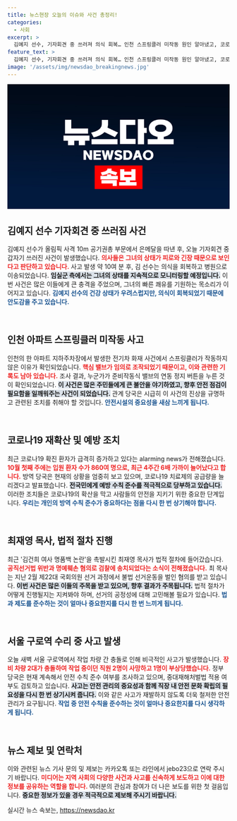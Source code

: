 ```yaml
---
title: 뉴스현장 오늘의 이슈와 사건 총정리!
categories:
  - 사회
excerpt: >
  김예지 선수, 기자회견 중 쓰러져 의식 회복… 인천 스프링클러 미작동 원인 알아냈고, 코로나19 확산세 심각! 서울 구로역 충돌로 직원 2명 사망. 최신 사건들을 놓치지 마세요!
feature_text: >
  김예지 선수, 기자회견 중 쓰러져 의식 회복… 인천 스프링클러 미작동 원인 알아냈고, 코로나19 확산세 심각! 서울 구로역 충돌로 직원 2명 사망. 최신 사건들을 놓치지 마세요!
image: '/assets/img/newsdao_breakingnews.jpg'
---
```


<p><img src="/assets/img/newsdao_breakingnews.jpg" alt="flaretime 속보" /></p>

<h2 data-ke-size="size26">김예지 선수 기자회견 중 쓰러짐 사건</h2>

<p data-ke-size="size16">김예지 선수가 올림픽 사격 10m 공기권총 부문에서 은메달을 따낸 후, 오늘 기자회견 중 갑자기 쓰러진 사건이 발생했습니다. <b><span style="color: #ee2323;">의사들은 그녀의 상태가 피로와 긴장 때문으로 보인다고 판단하고 있습니다.</span></b> 사고 발생 약 10여 분 후, 김 선수는 의식을 회복하고 병원으로 이송되었습니다. <b><span style="background-color: #21538527;">임실군 측에서는 그녀의 상태를 지속적으로 모니터링할 예정입니다.</span></b> 이번 사건은 많은 이들에게 큰 충격을 주었으며, 그녀의 빠른 쾌유를 기원하는 목소리가 이어지고 있습니다. <b><span style="color: #1a5490;">김예지 선수의 건강 상태가 우려스럽지만, 의식이 회복되었기 때문에 안도감을 주고 있습니다.</span></b></p>

<p data-ke-size="size16">&nbsp;</p>

<h2 data-ke-size="size26">인천 아파트 스프링클러 미작동 사고</h2>

<p data-ke-size="size16">인천의 한 아파트 지하주차장에서 발생한 전기차 화재 사건에서 스프링클러가 작동하지 않은 이유가 확인되었습니다. <b><span style="color: #ee2323;">핵심 밸브가 임의로 조작되었기 때문이고, 이와 관련한 기록도 남아 있습니다.</span></b> 조사 결과, 누군가가 준비작동식 밸브의 연동 정지 버튼을 누른 것이 확인되었습니다. <b><span style="background-color: #21538527;">이 사건은 많은 주민들에게 큰 불안을 야기하였고, 향후 안전 점검이 필요함을 일깨워주는 사건이 되었습니다.</span></b> 관계 당국은 시급히 이 사건의 진상을 규명하고 관련된 조치를 취해야 할 것입니다. <b><span style="color: #1a5490;">안전시설의 중요성을 새삼 느끼게 됩니다.</span></b></p>

<p data-ke-size="size16">&nbsp;</p>

<h2 data-ke-size="size26">코로나19 재확산 및 예방 조치</h2>

<p data-ke-size="size16">최근 코로나19 확진 환자가 급격히 증가하고 있다는 alarming news가 전해졌습니다. <b><span style="color: #ee2323;">10월 첫째 주에는 입원 환자 수가 860여 명으로, 최근 4주간 6배 가까이 늘어났다고 합니다.</span></b> 방역 당국은 현재의 상황을 엄중히 보고 있으며, 코로나19 치료제의 공급량을 늘리겠다고 발표했습니다. <b><span style="background-color: #21538527;">전국민에게 예방 수칙 준수를 적극적으로 당부하고 있습니다.</span></b> 이러한 조치들은 코로나19의 확산을 막고 사람들의 안전을 지키기 위한 중요한 단계입니다. <b><span style="color: #1a5490;">우리는 개인의 방역 수칙 준수가 중요하다는 점을 다시 한 번 상기해야 합니다.</span></b></p>

<p data-ke-size="size16">&nbsp;</p>

<h2 data-ke-size="size26">최재영 목사, 법적 절차 진행</h2>

<p data-ke-size="size16">최근 '김건희 여사 명품백 논란'을 촉발시킨 최재영 목사가 법적 절차에 들어갔습니다. <b><span style="color: #ee2323;">공직선거법 위반과 명예훼손 혐의로 검찰에 송치되었다는 소식이 전해졌습니다.</span></b> 최 목사는 지난 2월 제22대 국회의원 선거 과정에서 불법 선거운동을 벌인 혐의를 받고 있습니다. <b><span style="background-color: #21538527;">이번 사건은 많은 이들의 주목을 받고 있으며, 향후 결과가 주목됩니다.</span></b> 법적 절차가 어떻게 진행될지는 지켜봐야 하며, 선거의 공정성에 대해 고민해볼 필요가 있습니다. <b><span style="color: #1a5490;">법과 제도를 준수하는 것이 얼마나 중요한지를 다시 한 번 느끼게 됩니다.</span></b></p>

<p data-ke-size="size16">&nbsp;</p>

<h2 data-ke-size="size26">서울 구로역 수리 중 사고 발생</h2>

<p data-ke-size="size16">오늘 새벽 서울 구로역에서 작업 차량 간 충돌로 인해 비극적인 사고가 발생했습니다. <b><span style="color: #ee2323;">장비 차량 2대가 충돌하여 작업 중이던 직원 2명이 사망하고 1명이 부상당했습니다.</span></b> 정부 당국은 현재 계속해서 안전 수칙 준수 여부를 조사하고 있으며, 중대재해처벌법 적용 여부도 검토하고 있습니다. <b><span style="background-color: #21538527;">사고는 안전 관리의 중요성과 함께 직장 내 안전 문화 확립의 필요성을 다시 한 번 상기시켜 줍니다.</span></b> 이와 같은 사고가 재발하지 않도록 더욱 철저한 안전 관리가 요구됩니다. <b><span style="color: #1a5490;">작업 중 안전 수칙을 준수하는 것이 얼마나 중요한지를 다시 생각하게 됩니다.</span></b></p>

<p data-ke-size="size16">&nbsp;</p>

<h2 data-ke-size="size26">뉴스 제보 및 연락처</h2>

<p data-ke-size="size16">이와 관련된 뉴스 기사 문의 및 제보는 카카오톡 또는 라인에서 jebo23으로 연락 주시기 바랍니다. <b><span style="color: #ee2323;">미디어는 지역 사회의 다양한 사건과 사고를 신속하게 보도하고 이에 대한 정보를 공유하는 역할을 합니다.</span></b> 여러분의 관심과 참여가 더 나은 보도를 위한 첫 걸음입니다. <b><span style="background-color: #21538527;">중요한 정보가 있을 경우 적극적으로 제보해 주시기 바랍니다.</span></b></p>
실시간 뉴스 속보는, <a href="https://newsdao.kr" rel="dofollow">https://newsdao.kr</a>


